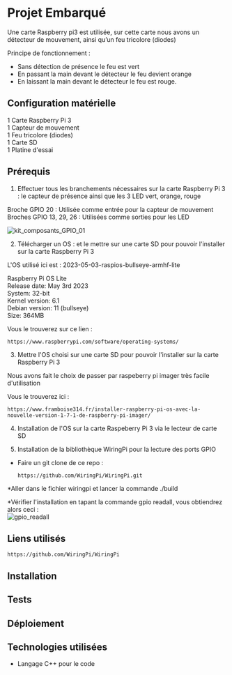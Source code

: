 # Projet Embarqué

Une carte Raspberry pi3 est utilisée, sur cette carte nous avons un détecteur de mouvement, ainsi qu’un feu tricolore (diodes)

Principe de fonctionnement : 
* Sans détection de présence le feu est vert
* En passant la main devant le détecteur le feu devient orange
* En laissant la main devant le détecteur le feu est rouge.

## Configuration matérielle

1 Carte Raspberry Pi 3  
1 Capteur de mouvement  
1 Feu tricolore (diodes)  
1 Carte SD  
1 Platine d'essai  

## Prérequis
1. Effectuer tous les branchements nécessaires sur la carte Raspberry Pi 3 : le capteur de présence ainsi que les 3 LED vert, orange, rouge 

Broche GPIO 20 : Utilisée comme entrée pour la capteur de mouvement  
Broches GPIO 13, 29, 26 : Utilisées comme sorties pour les LED 

![kit_composants_GPIO_01](https://github.com/JB77860/projet_embarque/assets/50988564/7df59933-a1eb-46ab-991b-3a7e55154b1a)

2. Télécharger un OS : et le mettre sur une carte SD pour pouvoir l'installer sur la carte Raspberry Pi 3
  
L'OS utilisé ici est : 2023-05-03-raspios-bullseye-armhf-lite

Raspberry Pi OS Lite  
Release date: May 3rd 2023  
System: 32-bit  
Kernel version: 6.1  
Debian version: 11 (bullseye)  
Size: 364MB  

Vous le trouverez sur ce lien :  
```
https://www.raspberrypi.com/software/operating-systems/
```

3. Mettre l'OS choisi sur une carte SD pour pouvoir l'installer sur la carte Raspberry Pi 3

Nous avons fait le choix de passer par raspeberry pi imager très facile d'utilisation

Vous le trouverez ici :  
```
https://www.framboise314.fr/installer-raspberry-pi-os-avec-la-nouvelle-version-1-7-1-de-raspberry-pi-imager/
```

4. Installation de l'OS sur la carte Raspeberry Pi 3 via le lecteur de carte SD

5. Installation de la bibliothèque WiringPi pour la lecture des ports GPIO

* Faire un git clone de ce repo :
  ```
  https://github.com/WiringPi/WiringPi.git
  ```
*Aller dans le fichier wiringpi et lancer la commande ./build

*Vérifier l'installation en tapant la commande gpio readall, vous obtiendrez alors ceci :  
![gpio_readall](https://github.com/JB77860/projet_embarque/assets/50988564/55ef0c64-3eff-4617-ad1f-f8e0d4d90df9)


## Liens utilisés

```
https://github.com/WiringPi/WiringPi
```


## Installation



## Tests



## Déploiement


## Technologies utilisées

* Langage C++ pour le code


